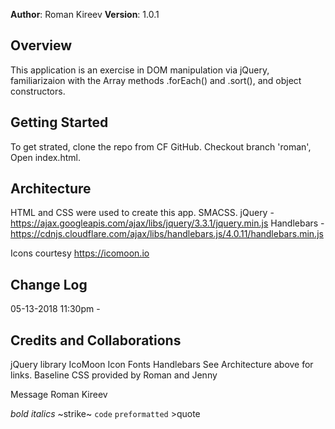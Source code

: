 
**Author**: Roman Kireev
**Version**: 1.0.1

## Overview
This application is an exercise in DOM manipulation via jQuery, familiarizaion with the Array methods .forEach() and .sort(), and object constructors.
<!-- Provide a high level overview of what this application is and why you are building it, beyond the fact that it's an assignment for a Code Fellows 301 class. (i.e. What's your problem domain?) -->

## Getting Started
To get strated, clone the repo from CF GitHub.
Checkout branch 'roman',
Open index.html.
<!-- What are the steps that a user must take in order to build this app on their own machine and get it running? -->

## Architecture
HTML and CSS were used to create this app. SMACSS.
jQuery - https://ajax.googleapis.com/ajax/libs/jquery/3.3.1/jquery.min.js
Handlebars - https://cdnjs.cloudflare.com/ajax/libs/handlebars.js/4.0.11/handlebars.min.js

Icons courtesy https://icomoon.io
<!-- Provide a detailed description of the application design. What technologies (languages, libraries, etc) you're using, and any other relevant design information. -->

## Change Log 
05-13-2018 11:30pm - 
<!-- Use this are to document the iterative changes made to your application as each feature is successfully implemented. Use time stamps. Here's an examples:

01-01-2001 4:59pm - Application now has a fully-functional express server, with GET and POST routes for the book resource.-->

## Credits and Collaborations
jQuery library
IcoMoon Icon Fonts
Handlebars
See Architecture above for links.
Baseline CSS provided by Roman and Jenny
<!-- Give credit (and a link) to other people or resources that helped you build this application. -->



Message  Roman Kireev

*bold* _italics_ ~strike~ `code` ```preformatted``` >quote

